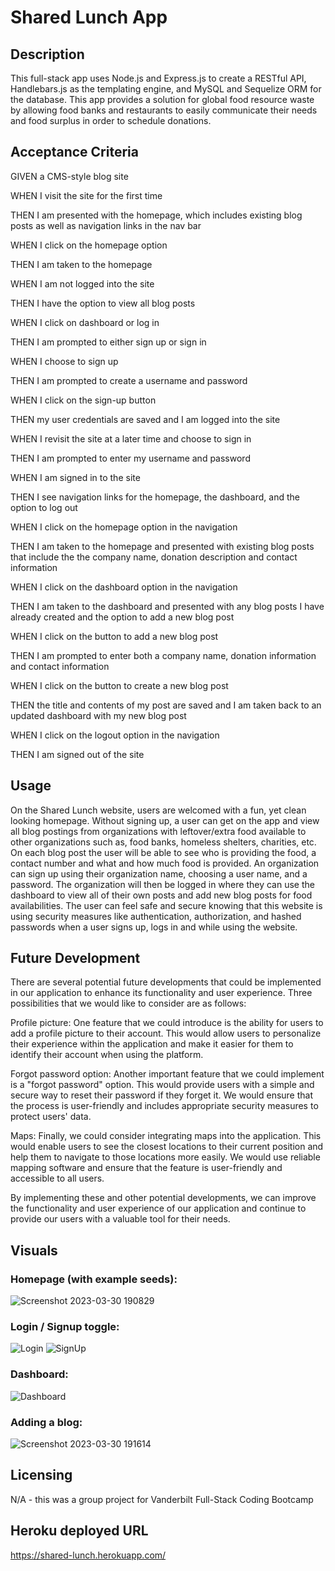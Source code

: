 # Shared Lunch App

## Description

This full-stack app uses Node.js and Express.js to create a RESTful API, Handlebars.js as the templating engine, and MySQL and Sequelize ORM for the database. This app provides a solution for global food resource waste by allowing food banks and restaurants to easily communicate their needs and food surplus in order to schedule donations.

## Acceptance Criteria

GIVEN a CMS-style blog site

WHEN I visit the site for the first time

THEN I am presented with the homepage, which includes existing blog posts as well as navigation links in the nav bar 

WHEN I click on the homepage option

THEN I am taken to the homepage

WHEN I am not logged into the site

THEN I have the option to view all blog posts

WHEN I click on dashboard or log in

THEN I am prompted to either sign up or sign in

WHEN I choose to sign up

THEN I am prompted to create a username and password

WHEN I click on the sign-up button

THEN my user credentials are saved and I am logged into the site

WHEN I revisit the site at a later time and choose to sign in

THEN I am prompted to enter my username and password

WHEN I am signed in to the site

THEN I see navigation links for the homepage, the dashboard, and the option to log out

WHEN I click on the homepage option in the navigation

THEN I am taken to the homepage and presented with existing blog posts that include the the company name, donation description and contact information 

WHEN I click on the dashboard option in the navigation

THEN I am taken to the dashboard and presented with any blog posts I have already created and the option to add a new blog post

WHEN I click on the button to add a new blog post

THEN I am prompted to enter both a company name, donation information and contact information

WHEN I click on the button to create a new blog post

THEN the title and contents of my post are saved and I am taken back to an updated dashboard with my new blog post

WHEN I click on the logout option in the navigation

THEN I am signed out of the site

## Usage

On the Shared Lunch website, users are welcomed with a fun, yet clean looking homepage. Without signing up, a user can get on the app and view all blog postings from organizations with leftover/extra food available to other organizations such as, food banks, homeless shelters, charities, etc. On each blog post the user will be able to see who is providing the food, a contact number and what and how much food is provided. An organization can sign up using their organization name, choosing a user name, and a password. The organization will then be logged in where they can use the dashboard to view all of their own posts and add new blog posts for food availabilities. The user can feel safe and secure knowing that this website is using security measures like authentication, authorization, and hashed passwords when a user signs up, logs in and while using the website.


 ## Future Development
 
 There are several potential future developments that could be implemented in our application to enhance its functionality and user experience. Three possibilities that we would like to consider are as follows:

Profile picture: One feature that we could introduce is the ability for users to add a profile picture to their account. This would allow users to personalize their experience within the application and make it easier for them to identify their account when using the platform.

Forgot password option: Another important feature that we could implement is a "forgot password" option. This would provide users with a simple and secure way to reset their password if they forget it. We would ensure that the process is user-friendly and includes appropriate security measures to protect users' data.

Maps: Finally, we could consider integrating maps into the application. This would enable users to see the closest locations to their current position and help them to navigate to those locations more easily. We would use reliable mapping software and ensure that the feature is user-friendly and accessible to all users.

By implementing these and other potential developments, we can improve the functionality and user experience of our application and continue to provide our users with a valuable tool for their needs.


## Visuals

### Homepage (with example seeds):

![Screenshot 2023-03-30 190829](https://user-images.githubusercontent.com/116929120/228991302-84c956e8-7c88-4ccc-8a22-9243df592bda.png)


### Login / Signup toggle:
![Login](https://user-images.githubusercontent.com/116929120/228991733-990aeeba-8779-4eaf-a220-652221d70774.png)
![SignUp](https://user-images.githubusercontent.com/116929120/228991764-22a197bc-ec8f-4ebf-94a3-2cf3635852da.png)

### Dashboard:
![Dashboard](https://user-images.githubusercontent.com/116929120/228991815-d198bd48-0708-4058-8ea8-c795002ca73e.png)


### Adding a blog:
![Screenshot 2023-03-30 191614](https://user-images.githubusercontent.com/116929120/228992069-6a671294-06ff-4b56-8e7c-e13a3c8d0a42.png)


## Licensing

N/A - this was a group project for Vanderbilt Full-Stack Coding Bootcamp

## Heroku deployed URL
https://shared-lunch.herokuapp.com/

